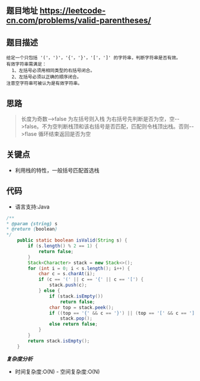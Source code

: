 ## 题目地址 https://leetcode-cn.com/problems/valid-parentheses/

## 题目描述
```
给定一个只包括 '('，')'，'{'，'}'，'['，']' 的字符串，判断字符串是否有效。
有效字符串需满足：
  1、左括号必须用相同类型的右括号闭合。
  2、左括号必须以正确的顺序闭合。
注意空字符串可被认为是有效字符串。
```
## 思路
>长度为奇数-->false
为左括号则入栈
为右括号先判断是否为空，空-->false。不为空判断栈顶和该右括号是否匹配，匹配则令栈顶出栈。否则-->flase
循环结束返回是否为空

## 关键点
- 利用栈的特性，一般括号匹配首选栈
 
## 代码
* 语言支持:Java

```java
/**
* @param {string} s 
* @return {boolean}
*/
    public static boolean isValid(String s) {
        if (s.length() % 2 == 1) {
            return false;
        }
        Stack<Character> stack = new Stack<>();
        for (int i = 0; i < s.length(); i++) {
            char c = s.charAt(i);
            if (c == '(' || c == '{' || c == '[') {
                stack.push(c);
            } else {
                if (stack.isEmpty())
                    return false;
                char top = stack.peek();
                if ((top == '{' && c == '}') || (top == '[' && c == ']') || (top == '(' && c == ')'))
                    stack.pop();
                else return false;
            }
        }
        return stack.isEmpty();
    }
```

***复杂度分析***
- 时间复杂度:O(N) - 空间复杂度:O(N)
